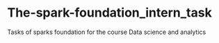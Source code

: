 # The-spark-foundation_intern_task
Tasks of sparks foundation for the course Data science and analytics
